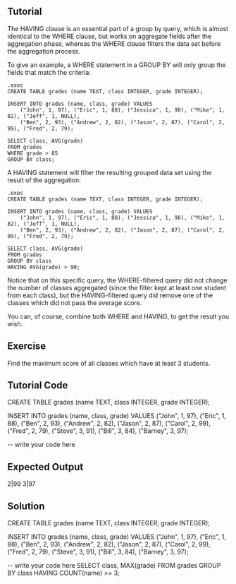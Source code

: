 Tutorial
--------

The HAVING clause is an essential part of a group by query, which is almost identical to the WHERE clause, 
but works on aggregate fields after the aggregation phase, whereas the WHERE clause filters the data set before
the aggregation process.

To give an example, a WHERE statement in a GROUP BY will only group the fields that match the criteria:

    .exec
    CREATE TABLE grades (name TEXT, class INTEGER, grade INTEGER);
    
    INSERT INTO grades (name, class, grade) VALUES
        ("John", 1, 97), ("Eric", 1, 88), ("Jessica", 1, 98), ("Mike", 1, 82), ("Jeff", 1, NULL),
        ("Ben", 2, 93), ("Andrew", 2, 82), ("Jason", 2, 87), ("Carol", 2, 99), ("Fred", 2, 79);
 
    SELECT class, AVG(grade) 
    FROM grades 
    WHERE grade > 85 
    GROUP BY class; 
    
A HAVING statement will filter the resulting grouped data set using the result of the aggregation: 

    .exec
    CREATE TABLE grades (name TEXT, class INTEGER, grade INTEGER);
    
    INSERT INTO grades (name, class, grade) VALUES
        ("John", 1, 97), ("Eric", 1, 88), ("Jessica", 1, 98), ("Mike", 1, 82), ("Jeff", 1, NULL),
        ("Ben", 2, 93), ("Andrew", 2, 82), ("Jason", 2, 87), ("Carol", 2, 99), ("Fred", 2, 79);
 
    SELECT class, AVG(grade) 
    FROM grades 
    GROUP BY class
    HAVING AVG(grade) > 90;

Notice that on this specific query, the WHERE-filtered query did not change the number of classes aggregated 
(since the filter kept at least one student from each class), but the HAVING-filtered query did remove one of the
classes which did not pass the average score.

You can, of course, combine both WHERE and HAVING, to get the result you wish.  

Exercise
--------
Find the maximum score of all classes which have at least 3 students. 

Tutorial Code
-------------
CREATE TABLE grades (name TEXT, class INTEGER, grade INTEGER);

INSERT INTO grades (name, class, grade) VALUES
    ("John", 1, 97), ("Eric", 1, 88),
    ("Ben", 2, 93), ("Andrew", 2, 82), ("Jason", 2, 87), ("Carol", 2, 99), ("Fred", 2, 79),
    ("Steve", 3, 91), ("Bill", 3, 84), ("Barney", 3, 97);

-- write your code here
    
Expected Output
---------------
2|99
3|97

Solution
--------
CREATE TABLE grades (name TEXT, class INTEGER, grade INTEGER);

INSERT INTO grades (name, class, grade) VALUES
    ("John", 1, 97), ("Eric", 1, 88),
    ("Ben", 2, 93), ("Andrew", 2, 82), ("Jason", 2, 87), ("Carol", 2, 99), ("Fred", 2, 79),
    ("Steve", 3, 91), ("Bill", 3, 84), ("Barney", 3, 97);

 -- write your code here
SELECT class, MAX(grade) 
FROM grades 
GROUP BY class
HAVING COUNT(name) >= 3;